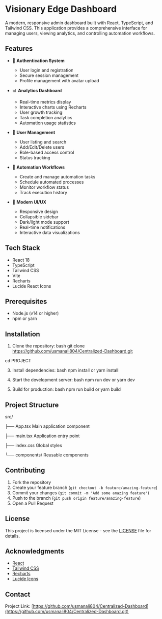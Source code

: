 # Visionary Edge Dashboard

A modern, responsive admin dashboard built with React, TypeScript, and Tailwind CSS. This application provides a comprehensive interface for managing users, viewing analytics, and controlling automation workflows.

## Features

- 🔐 **Authentication System**
  - User login and registration
  - Secure session management
  - Profile management with avatar upload

- 📊 **Analytics Dashboard**
  - Real-time metrics display
  - Interactive charts using Recharts
  - User growth tracking
  - Task completion analytics
  - Automation usage statistics

- 👥 **User Management**
  - User listing and search
  - Add/Edit/Delete users
  - Role-based access control
  - Status tracking

- 🤖 **Automation Workflows**
  - Create and manage automation tasks
  - Schedule automated processes
  - Monitor workflow status
  - Track execution history

- 🎨 **Modern UI/UX**
  - Responsive design
  - Collapsible sidebar
  - Dark/light mode support
  - Real-time notifications
  - Interactive data visualizations

## Tech Stack

- React 18
- TypeScript
- Tailwind CSS
- Vite
- Recharts
- Lucide React Icons

## Prerequisites

- Node.js (v14 or higher)
- npm or yarn

## Installation

1. Clone the repository:
bash
git clone https://github.com/usmanali804/Centralized-Dashboard.git

cd PROJECT


3. Install dependencies:
bash
npm install
or
yarn install


3. Start the development server:
bash
npm run dev
or
yarn dev


4. Build for production:
bash
npm run build
or
yarn build


## Project Structure
src/

├── App.tsx Main application component

├── main.tsx Application entry point

├── index.css Global styles

└── components/ Reusable components


## Contributing

1. Fork the repository
2. Create your feature branch (`git checkout -b feature/amazing-feature`)
3. Commit your changes (`git commit -m 'Add some amazing feature'`)
4. Push to the branch (`git push origin feature/amazing-feature`)
5. Open a Pull Request

## License

This project is licensed under the MIT License - see the [LICENSE](LICENSE) file for details.

## Acknowledgments

- [React](https://reactjs.org/)
- [Tailwind CSS](https://tailwindcss.com/)
- [Recharts](https://recharts.org/)
- [Lucide Icons](https://lucide.dev/)

## Contact

Project Link: [https://github.com/usmanali804/Centralized-Dashboard](https://github.com/usmanali804/Centralized-Dashboard.git)
